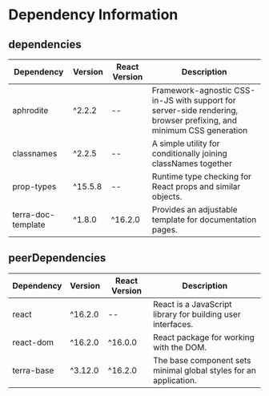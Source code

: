 # Dependency Information

## dependencies
| Dependency | Version | React Version | Description |
|-|-|-|-|
| aphrodite | ^2.2.2 | -- | Framework-agnostic CSS-in-JS with support for server-side rendering, browser prefixing, and minimum CSS generation |
| classnames | ^2.2.5 | -- | A simple utility for conditionally joining classNames together |
| prop-types | ^15.5.8 | -- | Runtime type checking for React props and similar objects. |
| terra-doc-template | ^1.8.0 | ^16.2.0 | Provides an adjustable template for documentation pages. |

## peerDependencies
| Dependency | Version | React Version | Description |
|-|-|-|-|
| react | ^16.2.0 | -- | React is a JavaScript library for building user interfaces. |
| react-dom | ^16.2.0 | ^16.0.0 | React package for working with the DOM. |
| terra-base | ^3.12.0 | ^16.2.0 | The base component sets minimal global styles for an application. |
